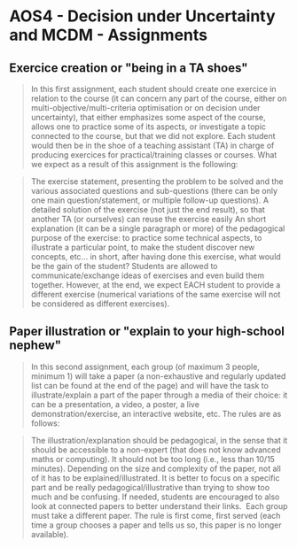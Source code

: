 # AOS4 - Decision under Uncertainty and MCDM - Assignments

## Exercice creation or "being in a TA shoes"

> In this first assignment, each student should create one exercice in relation 
to the course (it can concern any part of the course, either on 
multi-objective/multi-criteria optimisation or on decision under uncertainty), 
that either emphasizes some aspect of the course, allows one to practice some 
of its aspects, or investigate a topic connected to the course, but that we did 
not explore. Each student would then be in the shoe of a teaching assistant 
(TA) in charge of producing exercices for practical/training classes or 
courses. What we expect as a result of this assignment is the following:

> The exercise statement, presenting the problem to be solved and the various 
associated questions and sub-questions (there can be only one main 
question/statement, or multiple follow-up questions).
> A detailed solution of the exercise (not just the end result), so that another 
TA (or ourselves) can reuse the exercise easily
> An short explanation (it can be a single paragraph or more) of the pedagogical 
purpose of the exercise: to practice some technical aspects, to illustrate a 
particular point, to make the student discover new concepts, etc... in short, 
after having done this exercise, what would be the gain of the student?
> Students are allowed to communicate/exchange ideas of exercises and even build 
them together. However, at the end, we expect EACH student to provide a 
different exercise (numerical variations of the same exercise will not be 
considered as different exercises).

## Paper illustration or "explain to your high-school nephew"

> In this second assignment, each group (of maximum 3 people, minimum 1) will 
take a paper (a non-exhaustive and regularly updated list can be found at the 
end of the page) and will have the task to illustrate/explain a part of the 
paper through a media of their choice: it can be a presentation, a video, a 
poster, a live demonstration/exercise, an interactive website, etc. The rules 
are as follows:

> The illustration/explanation should be pedagogical, in the sense that it should 
be accessible to a non-expert (that does not know advanced maths or computing). 
It should not be too long (i.e., less than 10/15 minutes).
> Depending on the size and complexity of the paper, not all of it has to be 
explained/illustrated. It is better to focus on a specific part and be really 
pedagogical/illustrative than trying to show too much and be confusing.
> If needed, students are encouraged to also look at connected papers to better 
understand their links. 
> Each group must take a different paper. The rule is first come, first served 
(each time a group chooses a paper and tells us so, this paper is no longer 
available).

